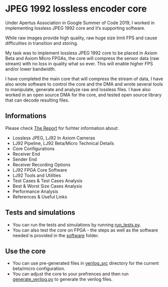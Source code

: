 # JPEG 1992 lossless encoder core

Under Apertus Association in Google Summer of Code 2019, I worked in implementing lossless JPEG 1992 core and it’s supporting software.

While raw images provide high quality, raw huge size limit FPS and cause difficulties in transition and storing.

My task was to implement lossless JPEG 1992 core to be placed in Axiom Beta and Axiom Micro FPGAs, the core will compress the sensor data (raw stream) with no loss in quality what so  ever. This will enable higher FPS and/or lower bandwidth.

I have completed the main core that will compress the stream of data, I have also wrote software to control the core and the DMA and wrote several tools to manipulate, generate and analyze raw and lossless files. I have also worked in an open source DMA for the core, and tested open source library that can decode resulting files.

## Informations
 Please check [The Report](https://github.com/FaresMehanna/JPEG-1992-lossless-encoder-core/blob/master/Report.pdf) for furhter information about: 
- Lossless JPEG, LJ92 In Axiom Cameras
- LJ92 Pipeline, LJ92 Beta/Micro Technical Details
- Core Configurations
- Receiver End
- Sender End
- Receiver Recording Options
- LJ92 FPGA Core Software
- LJ92 Tools and Utilities
- Test Cases & Test Cases Analysis
- Best & Worst Size Cases Analysis
- Performance Analysis
- References & Useful Links


## Tests and simulations
- You can run the tests and simulations by running [run_tests.py](https://github.com/FaresMehanna/JPEG-1992-lossless-encoder-core/blob/master/run_tests.py).
- You can also test the core on FPGA - the steps as well as the software needed is provided in the [software](https://github.com/FaresMehanna/JPEG-1992-lossless-encoder-core/tree/master/software) folder.


## Use the core
- You can use pre-generated files in [verilog_src](https://github.com/FaresMehanna/JPEG-1992-lossless-encoder-core/tree/master/verilog_src) directory for the current beta/micro configuration.
- You can adjust the core to your prefrences and then run [generate_verilog.py](https://github.com/FaresMehanna/JPEG-1992-lossless-encoder-core/blob/master/generate_verilog.py) to generate the verilog files.